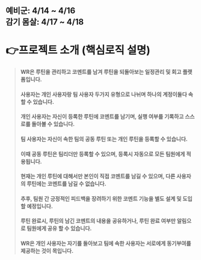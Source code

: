 **예비군: 4/14 ~ 4/16**
<br/>
**감기 몸살: 4/17 ~ 4/18**
---------------------------------------
# 👉프로젝트 소개 (핵심로직 설명)
> #### WR은 루틴을 관리하고 코멘트를 남겨 루틴을 되돌아보는 일정관리 및 회고 플랫폼입니다.
> #### 사용자는 개인 사용자랑 팀 사용자 두가지 유형으로 나뉘며 하나의 계정이둘다 속할 수 있습니다.
> #### 개인 사용자는 자신이 등록한 루틴에 코멘트를 남기며, 실행 여부를 기록하고 스스로를 돌아볼 수 있습니다.
> #### 팀 사용자는 자신이 속한 팀의 공동 루틴 또는 개인 루틴을 등록할 수 있습니다.
> #### 이때 공동 루틴은 팀리더만 등록할 수 있으며, 등록시 자동으로 모든 팀원에게 적용됩니다.
> #### 현재는 개인 루틴에 대해서만 본인이 직접 코멘트를 남길 수 있으며, 다른 사용자의 루틴에는 코멘트를 남길 수 없습니다.
> #### 추후, 팀원 간 긍정적인 피드백을 장려하기 위한 코멘트 기능을 별도 설계 및 도입할 예정입니다.
> #### 루틴 완료시, 루틴의 남긴 코멘트의 내용을 공유하거나,  루틴 완료 여부만 알림으로 팀원에게 공유 할 수 있습니다.
> #### WR은 개인 사용자는 자기를 돌아보고 팀에 속한 사용자는 서로에게 동기부여를 제공하는 것이 목입니다.

